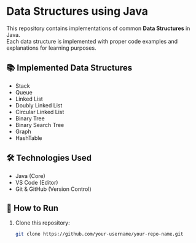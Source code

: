 # Data Structures using Java  

This repository contains implementations of common **Data Structures** in Java.  
Each data structure is implemented with proper code examples and explanations for learning purposes.  

## 📚 Implemented Data Structures
- Stack
- Queue
- Linked List
- Doubly Linked List
- Circular Linked List
- Binary Tree
- Binary Search Tree
- Graph
- HashTable

## 🛠️ Technologies Used
- Java (Core)
- VS Code (Editor)
- Git & GitHub (Version Control)

## 🚀 How to Run
1. Clone this repository:
   ```bash
   git clone https://github.com/your-username/your-repo-name.git

